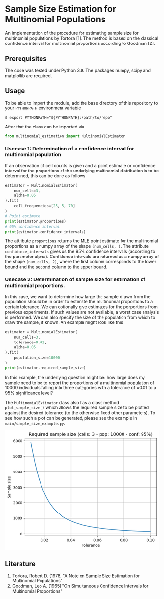 # Sample Size Estimation for Multinomial Populations

An implementation of the procedure for estimating sample size for multinomial populations by Tortora [1]. The method is based on the classical confidence interval for multinomial proportions according to Goodman [2].

## Prerequisites

The code was tested under Python 3.9. The packages numpy, scipy and matplotlib are required.

## Usage

To be able to import the module, add the base directory of this repository to your `PYTHONPATH` environment variable

```
$ export PYTHONPATH="${PYTHONPATH}:/path/to/repo"
```

After that the class can be imported via

```python
from multinomial_estimation import MultinomialEstimator
```

### Usecase 1: Determination of a confidence interval for multinomial population

If an observation of cell counts is given and a point estimate or confidence interval for the proportions of the underlying multinomial distribution is to be determined, this can be done as follows

```python
estimator = MultinomialEstimator(
    num_cells=3,
    alpha=0.05
).fit(
    cell_frequencies=[25, 5, 70]
)
# Point estimate
print(estimator.proportions)
# 95% confidence interval
print(estimator.confidence_intervals)
```

The attribute `proportions` returns the MLE point estimate for the multinomial proportions as a numpy array of the shape `(num_cells, )`. The attribute `confidence_intervals` gives us the 95% confidence intervals (according to the parameter alpha). Confidence intervals are returned as a numpy array of the shape `(num_cells, 2)`, where the first column corresponds to the lower bound and the second column to the upper bound.

### Usecase 2: Determination of sample size for estimation of multinomial proportions.

In this case, we want to determine how large the sample drawn from the population should be in order to estimate the multinomial proportions to a certain tolerance. We can optionally give estimates for the porportions from previous experiments. If such values are not available, a worst case analysis is performed. We can also specify the size of the population from which to draw the sample, if known. An example might look like this

```python
estimator = MultinomialEstimator(
    num_cells=3,
    tolerance=0.01,
    alpha=0.05
).fit(
    population_size=10000
)
print(estimator.required_sample_size)
```

In this example, the underlying question might be: how large does my sample need to be to report the proportions of a multinomial population of 10000 individuals falling into three categories with a tolerance of ±0.01 to a 95% significance level?

The `MultinomialEstimator` class also has a class method `plot_sample_size()` which allows the required sample size to be plotted against the desired tolerance (to the otherwise fixed other parameters). To see how such a plot can be generated, please see the example in `main/sample_size_example.py`.

![alt text](static/sample_size.png "Title")

## Literature

1. Tortora, Robert D. (1978) "A Note on Sample Size Estimation for Multinomial Populations"
2. Goodman, Leo A. (1965) "On Simultaneous Confidence Intervals for Multinomial Proportions"